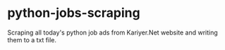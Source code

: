 # python-jobs-scraping
Scraping all today's python job ads from Kariyer.Net website and writing them to a txt file.
